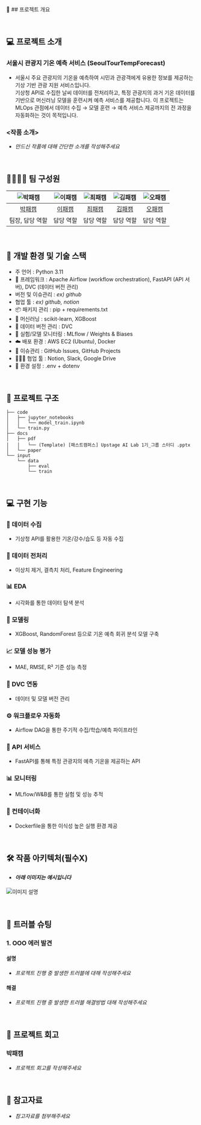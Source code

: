 📌 ## 프로젝트 개요

<br>

## 💻 프로젝트 소개
### 서울시 관광지 기온 예측 서비스 (SeoulTourTempForecast)
- 서울시 주요 관광지의 기온을 예측하여 시민과 관광객에게 유용한 정보를 제공하는 기상 기반 관광 지원 서비스입니다. <br>
  기상청 API로 수집한 날씨 데이터를 전처리하고, 특정 관광지의 과거 기온 데이터를 기반으로 머신러닝 모델을 훈련시켜 예측 서비스를 제공합니다.
  이 프로젝트는 MLOps 관점에서 데이터 수집 → 모델 훈련 → 예측 서비스 제공까지의 전 과정을 자동화하는 것이 목적입니다.

### <작품 소개>
- _만드신 작품에 대해 간단한 소개를 작성해주세요_

<br>

## 👨‍👩‍👦‍👦 팀 구성원

| ![박패캠](https://avatars.githubusercontent.com/u/156163982?v=4) | ![이패캠](https://avatars.githubusercontent.com/u/156163982?v=4) | ![최패캠](https://avatars.githubusercontent.com/u/156163982?v=4) | ![김패캠](https://avatars.githubusercontent.com/u/156163982?v=4) | ![오패캠](https://avatars.githubusercontent.com/u/156163982?v=4) |
| :--------------------------------------------------------------: | :--------------------------------------------------------------: | :--------------------------------------------------------------: | :--------------------------------------------------------------: | :--------------------------------------------------------------: |
|            [박패캠](https://github.com/UpstageAILab)             |            [이패캠](https://github.com/UpstageAILab)             |            [최패캠](https://github.com/UpstageAILab)             |            [김패캠](https://github.com/UpstageAILab)             |            [오패캠](https://github.com/UpstageAILab)             |
|                            팀장, 담당 역할                             |                            담당 역할                             |                            담당 역할                             |                            담당 역할                             |                            담당 역할                             |

<br>

## 🔨 개발 환경 및 기술 스택
- 주 언어 : Python 3.11
- 🧰 프레임워크 : Apache Airflow (workflow orchestration), FastAPI (API 서버), DVC (데이터 버전 관리)
- 버전 및 이슈관리 : _ex) github_
- 협업 툴 : _ex) github, notion_
- 📦 패키지 관리 : pip + requirements.txt
- 🧪 머신러닝 : scikit-learn, XGBoost
- 📁 데이터 버전 관리 : DVC
- 🧪 실험/모델 모니터링 : MLflow / Weights & Biases
- ☁️ 배포 환경 : AWS EC2 (Ubuntu), Docker
- 🔧 이슈관리 : GitHub Issues, GitHub Projects
- 🧑‍🤝‍🧑 협업 툴 : Notion, Slack, Google Drive
- 📄 환경 설정 : .env + dotenv

<br>

## 📁 프로젝트 구조
```
├── code
│   ├── jupyter_notebooks
│   │   └── model_train.ipynb
│   └── train.py
├── docs
│   ├── pdf
│   │   └── (Template) [패스트캠퍼스] Upstage AI Lab 1기_그룹 스터디 .pptx
│   └── paper
└── input
    └── data
        ├── eval
        └── train
```

<br>

## 💻​ 구현 기능
### 🔄 데이터 수집
- 기상청 API를 활용한 기온/강수/습도 등 자동 수집
### 🧹 데이터 전처리
- 이상치 제거, 결측치 처리, Feature Engineering
### 📊 EDA
- 시각화를 통한 데이터 탐색 분석
### 🧠 모델링
- XGBoost, RandomForest 등으로 기온 예측 회귀 분석 모델 구축
### 📈 모델 성능 평가
- MAE, RMSE, R² 기준 성능 측정
### 💾 DVC 연동
- 데이터 및 모델 버전 관리
### ⚙️ 워크플로우 자동화
- Airflow DAG을 통한 주기적 수집/학습/예측 파이프라인
### 🚀 API 서비스
- FastAPI를 통해 특정 관광지의 예측 기온을 제공하는 API
### 📊 모니터링
- MLflow/W&B를 통한 실험 및 성능 추적
### 🐳 컨테이너화
- Dockerfile을 통한 이식성 높은 실행 환경 제공

<br>

## 🛠️ 작품 아키텍처(필수X)
- #### _아래 이미지는 예시입니다_
![이미지 설명](https://miro.medium.com/v2/resize:fit:4800/format:webp/1*ub_u88a4MB5Uj-9Eb60VNA.jpeg)

<br>

## 🚨​ 트러블 슈팅
### 1. OOO 에러 발견

#### 설명
- _프로젝트 진행 중 발생한 트러블에 대해 작성해주세요_

#### 해결
- _프로젝트 진행 중 발생한 트러블 해결방법 대해 작성해주세요_

<br>

## 📌 프로젝트 회고
### 박패캠
- _프로젝트 회고를 작성해주세요_

<br>

## 📰​ 참고자료
- _참고자료를 첨부해주세요_
